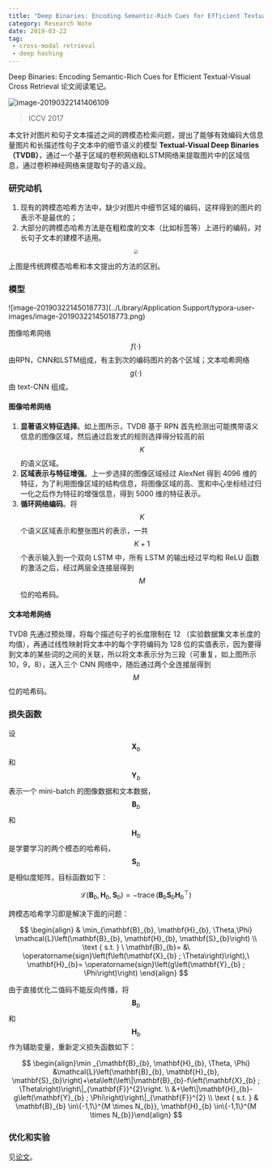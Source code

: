 ```yaml
---
title: "Deep Binaries: Encoding Semantic-Rich Cues for Efficient Textual-Visual Cross Retrieval"
category: Research Note
date: 2019-03-22
tag:
 - cross-modal retrieval
 - deep hashing
---
```


Deep Binaries: Encoding Semantic-Rich Cues for Efficient Textual-Visual Cross Retrieval 论文阅读笔记。

![image-20190322141406109](https://ws4.sinaimg.cn/large/006tKfTcgy1g1bjnkuuc8j31s80j0jw7.jpg)

> ICCV 2017

本文针对图片和句子文本描述之间的跨模态检索问题，提出了能够有效编码大信息量图片和长描述性句子文本中的细节语义的模型 **Textual-Visual Deep Binaries（TVDB）**，通过一个基于区域的卷积网络和LSTM网络来提取图片中的区域信息，通过卷积神经网络来提取句子的语义段。

<!-- more -->

### 研究动机

1. 现有的跨模态哈希方法中，缺少对图片中细节区域的编码，这样得到的图片的表示不是最优的；
2. 大部分的跨模态哈希方法是在粗粒度的文本（比如标签等）上进行的编码，对长句子文本的建模不适用。

<center><img src="../Library/Application Support/typora-user-images/image-20190322144453383.png" style="zoom:50%"/></center>

上图是传统跨模态哈希和本文提出的方法的区别。

### 模型

![image-20190322145018773](../Library/Application Support/typora-user-images/image-20190322145018773.png)

图像哈希网络 $$f(\cdot)$$ 由RPN，CNN和LSTM组成，有主到次的编码图片的各个区域；文本哈希网络 $$g(\cdot)$$ 由 text-CNN 组成。

#### 图像哈希网络

1. **显著语义特征选择**。如上图所示，TVDB 基于 RPN 首先检测出可能携带语义信息的图像区域，然后通过启发式的规则选择得分较高的前 $$K$$ 的语义区域。
2. **区域表示与特征增强**。上一步选择的图像区域经过 AlexNet 得到 4096 维的特征，为了利用图像区域的结构信息，将图像区域的高、宽和中心坐标经过归一化之后作为特征的增强信息，得到 5000 维的特征表示。
3. **循环网络编码**。将 $$K$$ 个语义区域表示和整张图片的表示，一共 $$K + 1$$ 个表示输入到一个双向 LSTM 中，所有 LSTM 的输出经过平均和 ReLU 函数的激活之后，经过两层全连接层得到 $$M$$ 位的哈希码。

#### 文本哈希网络

TVDB 先通过预处理，将每个描述句子的长度限制在 12 （实验数据集文本长度的均值），再通过线性映射将文本中的每个字符编码为 128 位的实值表示，因为要得到文本的某些词的之间的关联，所以将文本表示分为三段（可重复，如上图所示 10，9，8），送入三个 CNN 网络中，随后通过两个全连接层得到 $$M$$ 位的哈希码。

### 损失函数

设 $$\mathbf{X}_b$$ 和 $$\mathbf{Y}_b$$ 表示一个 mini-batch 的图像数据和文本数据，$$\mathbf{B}_b$$ 和 $$\mathbf{H}_b$$ 是学要学习的两个模态的哈希码， $$\mathbf{S}_b$$ 是相似度矩阵，目标函数如下：

$$
\mathcal{L}\left(\mathbf{B}_{b}, \mathbf{H}_{b}, \mathbf{S}_{b}\right)=-\operatorname{trace}\left(\mathbf{B}_{b} \mathbf{S}_{b} \mathbf{H}_{b}^{\top}\right)
$$

跨模态哈希学习即是解决下面的问题：

$$
\begin{align}
& \min_{\mathbf{B}_{b}, \mathbf{H}_{b}, \Theta,\Phi} \mathcal{L}\left(\mathbf{B}_{b}, \mathbf{H}_{b}, \mathbf{S}_{b}\right) \\ 
\text { s.t. } \ \mathbf{B}_{b}= &\ \operatorname{sign}\left(f\left(\mathbf{X}_{b} ; \Theta\right)\right),\ \mathbf{H}_{b}= \operatorname{sign}\left(g\left(\mathbf{Y}_{b} ; \Phi\right)\right)
\end{align}
$$

由于直接优化二值码不能反向传播，将 $$\mathbf{B}_b$$ 和 $$\mathbf{H}_b$$ 作为辅助变量，重新定义损失函数如下：

$$
\begin{align}\min _{\mathbf{B}_{b}, \mathbf{H}_{b}, \Theta, \Phi} &\mathcal{L}\left(\mathbf{B}_{b}, \mathbf{H}_{b}, \mathbf{S}_{b}\right)+\eta\left(\left\|\mathbf{B}_{b}-f\left(\mathbf{X}_{b} ; \Theta\right)\right\|_{\mathbf{F}}^{2}\right. \\ 
&+\left\|\mathbf{H}_{b}-g\left(\mathbf{Y}_{b} ; \Phi\right)\right\|_{\mathbf{F}}^{2} \\ 
\text { s.t. } & \mathbf{B}_{b} \in\{-1,1\}^{M \times N_{b}}, \mathbf{H}_{b} \in\{-1,1\}^{M \times N_{b}}\end{align}
$$

### 优化和实验

见[论文](http://openaccess.thecvf.com/content_ICCV_2017/papers/Shen_Deep_Binaries_Encoding_ICCV_2017_paper.pdf)。




